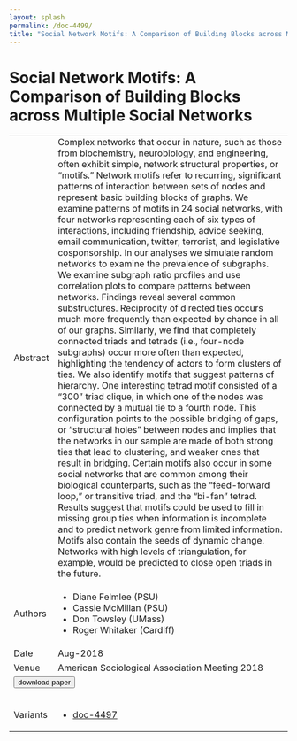 ```yaml
---
layout: splash
permalink: /doc-4499/
title: "Social Network Motifs: A Comparison of Building Blocks across Multiple Social Networks"
---
```


# Social Network Motifs: A Comparison of Building Blocks across Multiple Social Networks

<table>
    <tbody>
    <tr>
        <td>Abstract</td>
        <td>Complex networks that occur in nature, such as those from biochemistry, neurobiology, and engineering, often exhibit simple, network structural properties, or “motifs.” Network motifs refer to recurring, significant patterns of interaction between sets of nodes and represent basic building blocks of graphs. We examine patterns of motifs in 24 social networks, with four networks representing each of six types of interactions, including friendship, advice seeking, email communication, twitter, terrorist, and legislative cosponsorship. In our analyses we simulate random networks to examine the prevalence of subgraphs. We examine subgraph ratio profiles and use correlation plots to compare patterns between networks. Findings reveal several common substructures. Reciprocity of directed ties occurs much more frequently than expected by chance in all of our graphs. Similarly, we find that completely connected triads and tetrads (i.e., four-node subgraphs) occur more often than expected, highlighting the tendency of actors to form clusters of ties. We also identify motifs that suggest patterns of hierarchy. One interesting tetrad motif consisted of a “300” triad clique, in which one of the nodes was connected by a mutual tie to a fourth node. This configuration points to the possible bridging of gaps, or “structural holes” between nodes and implies that the networks in our sample are made of both strong ties that lead to clustering, and weaker ones that result in bridging. Certain motifs also occur in some social networks that are common among their biological counterparts, such as the “feed-forward loop,” or transitive triad, and the “bi-fan” tetrad. Results suggest that motifs could be used to fill in missing group ties when information is incomplete and to predict network genre from limited information. Motifs also contain the seeds of dynamic change. Networks with high levels of triangulation, for example, would be predicted to close open triads in the future.</td>
    </tr>
    <tr>
        <td>Authors</td>
        <td>
            <ul>
                <li>Diane Felmlee (PSU)</li>
                <li>Cassie McMillan (PSU)</li>
                <li>Don Towsley (UMass)</li>
                <li>Roger Whitaker (Cardiff)</li>
            </ul>
        </td>
    </tr>
    <tr>
        <td>Date</td>
        <td>Aug-2018</td>
    </tr>
    <tr>
        <td>Venue</td>
        <td>American Sociological Association Meeting 2018</td>
    </tr>
        <tr>
            <td colspan="2">
                <form method="get" action="https://dais-ita.org/sites/default/files/2391_paper.pdf">
                    <button type="submit">download paper</button>
                </form>
            </td>
        </tr>
        <tr>
            <td>Variants</td>
            <td>
                <ul>
                    <li><a href="${varId}">doc-4497</a></li>
                </ul>
            </td>
        </tr>
    </tbody>
</table>

